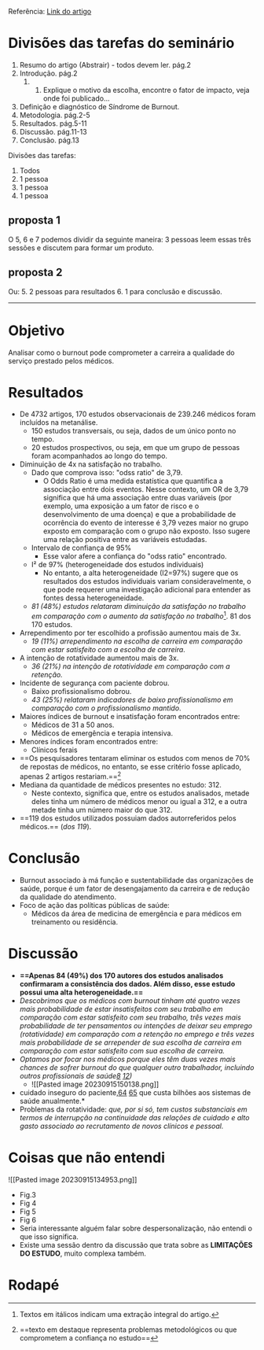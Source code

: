 Referência: [Link do artigo](https://doi.org/10.1136%2Fbmj-2022-070442)
# Divisões das tarefas do seminário
1. Resumo do artigo (Abstrair) - todos devem ler. pág.2
2. Introdução. pág.2 
	1. 1. Explique o motivo da escolha, encontre o fator de impacto, veja onde foi publicado... 
3. Definição e diagnóstico de Síndrome de Burnout. 
4. Metodologia. pág.2-5 
5. Resultados. pág.5-11
6. Discussão. pág.11-13 
7. Conclusão. pág.13

Divisões das tarefas:
1. Todos 
2. 1 pessoa 
3. 1 pessoa
4. 1 pessoa 
## proposta 1
O 5, 6 e 7 podemos dividir da seguinte maneira: 
3 pessoas leem essas três sessões e discutem para formar um produto.
## proposta 2
Ou: 
5. 2 pessoas para resultados 
6. 1 para conclusão e discussão. 

--- 
# Objetivo 
Analisar como o burnout pode comprometer a carreira a qualidade do serviço prestado pelos médicos. 
# Resultados 
* De 4732 artigos, 170 estudos observacionais de 239.246 médicos foram incluídos na metanálise. 
	* 150 estudos transversais, ou seja, dados de um único ponto no tempo. 
	* 20 estudos prospectivos, ou seja, em que um grupo de pessoas foram acompanhados ao longo do tempo. 
* Diminuição de 4x na satisfação no trabalho. 
	* Dado que comprova isso: "odss ratio" de 3,79. 
		* O Odds Ratio é uma medida estatística que quantifica a associação entre dois eventos. Nesse contexto, um OR de 3,79 significa que há uma associação entre duas variáveis (por exemplo, uma exposição a um fator de risco e o desenvolvimento de uma doença) e que a probabilidade de ocorrência do evento de interesse é 3,79 vezes maior no grupo exposto em comparação com o grupo não exposto. Isso sugere uma relação positiva entre as variáveis estudadas.
	* Intervalo de confiança de 95%
		* Esse valor afere a confiança do "odss ratio" encontrado. 
	* I² de 97% (heterogeneidade dos estudos individuais)
		* No entanto, a alta heterogeneidade (I2=97%) sugere que os resultados dos estudos individuais variam consideravelmente, o que pode requerer uma investigação adicional para entender as fontes dessa heterogeneidade.
	* *81 (48%) estudos relataram diminuição da satisfação no trabalho em comparação com o aumento da satisfação no trabalho*[^1]. 81 dos 170 estudos. 
* Arrependimento por ter escolhido a profissão aumentou mais de 3x. 
	* *19 (11%) arrependimento na escolha de carreira em comparação com estar satisfeito com a escolha de carreira*. 
* A intenção de rotatividade aumentou mais de 3x.
	* *36 (21%) na intenção de rotatividade em comparação com a retenção.*
* Incidente de segurança com paciente dobrou. 
	* Baixo profissionalismo dobrou. 
	* *43 (25%) relataram indicadores de baixo profissionalismo em comparação com o profissionalismo mantido*. 
* Maiores índices de burnout e insatisfação foram encontrados entre:
	* Médicos de 31 a 50 anos. 
	* Médicos de emergência e terapia intensiva. 
* Menores índices foram encontrados entre: 
	* Clínicos ferais
* ==Os pesquisadores tentaram eliminar os estudos com menos de 70% de repostas de médicos, no entanto, se esse critério fosse aplicado, apenas 2 artigos restariam.==[^2]
* Mediana da quantidade de médicos presentes no estudo: 312.
	* Neste contexto, significa que, entre os estudos analisados, metade deles tinha um número de médicos menor ou igual a 312, e a outra metade tinha um número maior do que 312.
* ==119 dos estudos utilizados possuiam dados autorreferidos pelos médicos.== (*dos 119*). 
# Conclusão 
* Burnout associado à má função e sustentabilidade das organizações de saúde, porque é um fator de desengajamento da carreira e de redução da qualidade do atendimento. 
* Foco de ação das políticas públicas de saúde: 
	* Médicos da área de medicina de emergência e para médicos em treinamento ou residência. 
# Discussão
* **==Apenas 84 (49%) dos 170 autores dos estudos analisados confirmaram a consistência dos dados. Além disso, esse estudo possui uma alta heterogeneidade.==**
* *Descobrimos que os médicos com burnout tinham até quatro vezes mais probabilidade de estar insatisfeitos com seu trabalho em comparação com estar satisfeito com seu trabalho, três vezes mais probabilidade de ter pensamentos ou intenções de deixar seu emprego (rotatividade) em comparação com a retenção no emprego e três vezes mais probabilidade de se arrepender de sua escolha de carreira em comparação com estar satisfeito com sua escolha de carreira.*
* *Optamos por focar nos médicos porque eles têm duas vezes mais chances de sofrer burnout do que qualquer outro trabalhador, incluindo outros profissionais de saúde[8](https://www.ncbi.nlm.nih.gov/pmc/articles/PMC9472104/#ref8) [12](https://www.ncbi.nlm.nih.gov/pmc/articles/PMC9472104/#ref12))*
	* ![[Pasted image 20230915150138.png]]
* cuidado inseguro do paciente,[64](https://www.ncbi.nlm.nih.gov/pmc/articles/PMC9472104/#ref64) [65](https://www.ncbi.nlm.nih.gov/pmc/articles/PMC9472104/#ref65) que custa bilhões aos sistemas de saúde anualmente.*
* Problemas da rotatividade: *que, por si só, tem custos substanciais em termos de interrupção na continuidade das relações de cuidado e alto gasto associado ao recrutamento de novos clínicos e pessoal.*
# Coisas que não entendi
![[Pasted image 20230915134953.png]]
* Fig.3
* Fig 4
* Fig 5
* Fig 6 
* Seria interessante alguém falar sobre despersonalização, não entendi o que isso significa. 
* Existe uma sessão dentro da discussão que trata sobre as **LIMITAÇÕES DO ESTUDO**, muito complexa também. 
# Rodapé
[^1]: Textos em itálicos indicam uma extração integral do artigo. 
[^2]: ==texto em destaque representa problemas metodológicos ou que comprometem a confiança no estudo==